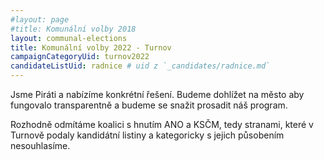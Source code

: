 ```yaml
---
#layout: page
#title: Komunální volby 2018
layout: communal-elections
title: Komunální volby 2022 - Turnov
campaignCategoryUid: turnov2022
candidateListUid: radnice # uid z `_candidates/radnice.md`
---
```


Jsme Piráti a nabízíme konkrétní řešení. Budeme dohlížet na město aby fungovalo transparentně a budeme se snažit prosadit náš program.

Rozhodně odmítáme koalici s hnutím ANO a KSČM, tedy stranami, které v Turnově podaly kandidátní listiny a kategoricky s jejich působením nesouhlasíme.